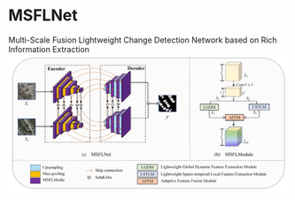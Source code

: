 # MSFLNet
Multi-Scale Fusion Lightweight Change Detection Network based on Rich Information Extraction
![MSFLNet](https://github.com/GeJu03/MSFLNet/blob/main/MSFLNet.jpg)
